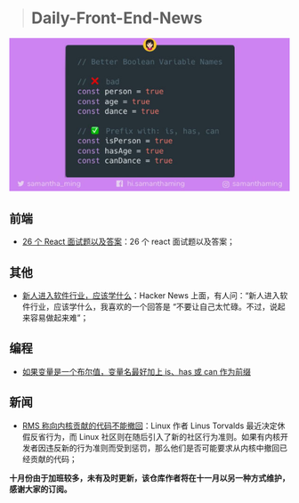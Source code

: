 > # Daily-Front-End-News

[![cover][img]][link]

[img]: https://github.com/fengshangwuqi/Daily-Front-End-News/blob/master/history/2018/09/30/cover.jpg "如果变量是一个布尔值，变量名最好加上 is、has 或 can 作为前缀"
[link]: https://twitter.com/samantha_ming/status/1043578525339418624

## 前端

- [26 个 React 面试题以及答案](https://www.fullstack.cafe/blog/top-26-react-redux-interview-questions-to-brush-up-2018)：26 个 react 面试题以及答案；

## 其他

- [新人进入软件行业，应该学什么](https://news.ycombinator.com/item?id=18000410)：Hacker News 上面，有人问：“新人进入软件行业，应该学什么，我喜欢的一个回答是 “不要让自己太忙碌。不过，说起来容易做起来难”；

## 编程

- [如果变量是一个布尔值，变量名最好加上 is、has 或 can 作为前缀](https://twitter.com/samantha_ming/status/1043578525339418624)

## 新闻

- [RMS 称向内核贡献的代码不能撤回](https://www.itwire.com/open-source/84683-linux-code-contributions-cannot-be-rescinded-stallman.html)：Linux 作者 Linus Torvalds 最近决定休假反省行为，而 Linux 社区则在随后引入了新的社区行为准则。如果有内核开发者因违反新的行为准则而受到惩罚，那么他们是否可能要求从内核中撤回已经贡献的代码；

**十月份由于加班较多，未有及时更新，该仓库作者将在十一月以另一种方式维护，感谢大家的订阅。**
